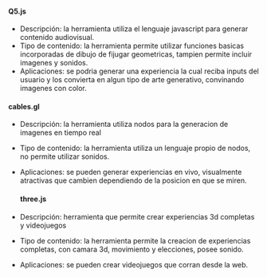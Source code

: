 #### Q5.js

- Descripción: la herramienta utiliza el lenguaje javascript para generar contenido audiovisual.
- Tipo de contenido: la herramienta permite utilizar funciones basicas incorporadas de dibujo de fijugar geometricas, tampien permite incluir imagenes y sonidos.
- Aplicaciones: se podria generar una experiencia la cual reciba inputs del usuario y los convierta en algun tipo de arte generativo, convinando imagenes con color.

#### cables.gl

- Descripción: la herramienta utiliza nodos para la generacion de imagenes en tiempo real
- Tipo de contenido: la herramienta utiliza un lenguaje propio de nodos, no permite utilizar sonidos.
- Aplicaciones: se pueden generar experiencias en vivo, visualmente atractivas que cambien dependiendo de la posicion en que se miren.

  #### three.js

- Descripción: herramienta que permite crear experiencias 3d completas y videojuegos
- Tipo de contenido: la herramienta permite la creacion de experiencias completas, con camara 3d, movimiento y elecciones, posee sonido.
- Aplicaciones: se pueden crear videojuegos que corran desde la web.
  
